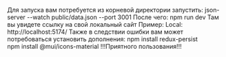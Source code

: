 Для запуска вам потребуется из корневой директории запустить:
json-server --watch public/data.json --port 3001
После чего:
npm run dev 
Там вы увидете ссылку на свой локальный сайт
Пример:
Local:   http://localhost:5174/
Также в следствии ошибки вам может потребоваться установить дополнения:
npm install redux-persist   
npm install @mui/icons-material
!!!Приятного пользования!!!